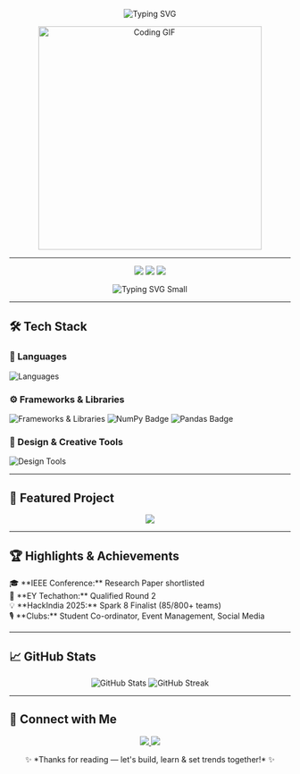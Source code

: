 <!-- Polished Animated README.md for Divyakiran-create -->

<p align="center">
  <img src="https://readme-typing-svg.herokuapp.com?font=Fira+Code&weight=600&size=28&pause=1000&color=36BCF7&center=true&vCenter=true&width=600&lines=Hey+%F0%9F%91%8B%2C+I'm+Divyakiran+Sahoo;Java+%7C+Python+%7C+Cloud+%7C+UI%2FUX;Be+The+TrendSetter+%F0%9F%9A%80" alt="Typing SVG" />
</p>

<p align="center">
  <img src="https://media.giphy.com/media/qgQUggAC3Pfv687qPC/giphy.gif" width="400" alt="Coding GIF" />
</p>

---

<p align="center">
  <img src="https://img.shields.io/badge/Student-VIT%20Bhopal%20(2023–2027)-blueviolet?style=for-the-badge&logo=graduation-cap&logoColor=white" />
  <img src="https://img.shields.io/badge/Pronouns-He%2FHim%2FHis-blue?style=for-the-badge" />
  <img src="https://img.shields.io/badge/Motto-Be%20The%20TrendSetter-ff69b4?style=for-the-badge" />
</p>

<p align="center">
  <img src="https://readme-typing-svg.herokuapp.com?font=Fira+Code&weight=400&size=18&pause=2000&color=0FFDF2&center=true&vCenter=true&width=435&lines=🌱+Currently+learning+Java%2C+Python%2C+Cloud%2C+Design;💡+Open+to+collaborate+on+Open+Source;📫+Reach+me+below!" alt="Typing SVG Small" />
</p>

---

## 🛠️ Tech Stack

### 📌 Languages
<p align="left">
  <img src="https://skillicons.dev/icons?i=java,python,html,css,sql" alt="Languages" />
</p>

### ⚙️ Frameworks & Libraries
<p align="left">
  <img src="https://skillicons.dev/icons?i=react,sklearn" alt="Frameworks & Libraries" />
  <img src="https://img.shields.io/badge/NumPy-013243?style=for-the-badge&logo=numpy&logoColor=white" alt="NumPy Badge" />
  <img src="https://img.shields.io/badge/Pandas-150458?style=for-the-badge&logo=pandas&logoColor=white" alt="Pandas Badge" />
</p>

### 🎨 Design & Creative Tools
<p align="left">
  <img src="https://skillicons.dev/icons?i=figma,ai,ps" alt="Design Tools" />
</p>

---

## 🌟 Featured Project

<p align="center">
  <a href="https://github.com/Divyakiran-create/Drug-Drug-Integration-Checker-With-Ollama">
    <img src="https://github-readme-stats.vercel.app/api/pin/?username=Divyakiran-create&repo=Drug-Drug-Integration-Checker-With-Ollama&theme=tokyonight" />
  </a>
</p>

---

## 🏆 Highlights & Achievements

<p>
  🎓 **IEEE Conference:** Research Paper shortlisted<br>
  🚀 **EY Techathon:** Qualified Round 2<br>
  💡 **HackIndia 2025:** Spark 8 Finalist (85/800+ teams)<br>
  🎙️ **Clubs:**  Student Co-ordinator, Event Management, Social Media
</p>

---

## 📈 GitHub Stats

<p align="center">
  <img src="https://github-readme-stats.vercel.app/api?username=Divyakiran-create&show_icons=true&theme=tokyonight" alt="GitHub Stats" />
  <img src="https://github-readme-streak-stats.herokuapp.com/?user=Divyakiran-create&theme=tokyonight" alt="GitHub Streak" />
</p>

---

## 🔗 Connect with Me

<p align="center">
  <a href="https://www.linkedin.com/in/divyakiran-sahoo-1595402b7">
    <img src="https://img.shields.io/badge/LinkedIn-Connect-blue?style=for-the-badge&logo=linkedin" />
  </a>
  <a href="mailto:divyakiranprofessional@gmail.com">
    <img src="https://img.shields.io/badge/Gmail-Contact-D14836?style=for-the-badge&logo=gmail&logoColor=white" />
  </a>
</p>

<p align="center">
  ✨ *Thanks for reading — let's build, learn & set trends together!* ✨
</p>
